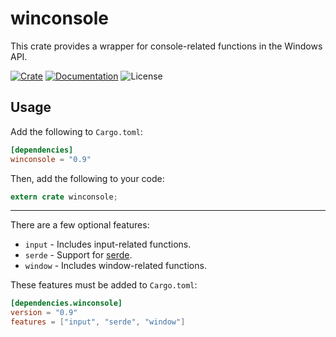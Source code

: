 # winconsole
This crate provides a wrapper for console-related functions in the Windows API.

[![Crate](https://img.shields.io/crates/v/winconsole.svg)](https://crates.io/crates/winconsole) [![Documentation](https://docs.rs/winconsole/badge.svg)](https://omarkmu.github.io/docs/winconsole/) ![License](https://img.shields.io/crates/l/winconsole.svg)

## Usage
Add the following to `Cargo.toml`:
```toml
[dependencies]
winconsole = "0.9"
```
Then, add the following to your code:
```rust
extern crate winconsole;
```

---

There are a few optional features:
* `input` - Includes input-related functions.
* `serde` - Support for [serde](https://serde.rs/).
* `window` - Includes window-related functions.

These features must be added to `Cargo.toml`:
```toml
[dependencies.winconsole]
version = "0.9"
features = ["input", "serde", "window"]
```